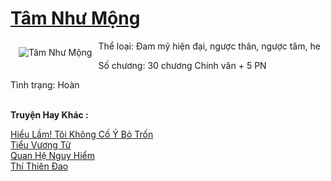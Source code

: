 <a href="https://utruyen.com/tam-nhu-mong/23193/" title="Tâm Như Mộng"><h1>Tâm Như Mộng</h1></a><div style="display:table"><img align="right" style="float: left; padding: 10px;" src="https://utruyen.com/images/story/200x260/tam-nhu-mong.jpg" alt="Tâm Như Mộng">Thể loại: Đam mỹ hiện đại, ngược thân, ngược tâm, he<p></p> Số chương: 30 chương Chính văn + 5 PN <p></p> Tình trạng: Hoàn</div><p><br><b>Truyện Hay Khác :</b></p><a href="https://utruyen.com/hieu-lam-toi-khong-co-y-bo-tron/23137/" alt="Hiểu Lầm! Tôi Không Cố Ý Bỏ Trốn">Hiểu Lầm! Tôi Không Cố Ý Bỏ Trốn</a><br/><a href="https://github.com/quanluxury/ngontinh_sac/tree/master/truyenhay/21408/" alt="Tiểu Vương Tử">Tiểu Vương Tử</a><br/><a href="https://github.com/quanluxury/truyenhot/tree/master/truyenhay/16840/" alt="Quan Hệ Nguy Hiểm">Quan Hệ Nguy Hiểm</a><br/><a href="https://github.com/quanluxury/truyenhot/tree/master/truyenhay/13134/" alt="Thí Thiên Đao">Thí Thiên Đao</a><br/>